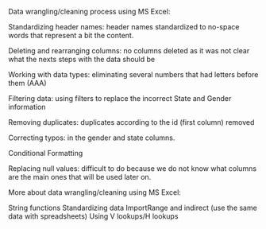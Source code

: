 Data wrangling/cleaning process using MS Excel:

Standardizing header names: header names standardized to no-space words that represent a bit the content.

Deleting and rearranging columns: no columns deleted as it was not clear what the nexts steps with the data should be

Working with data types: eliminating several numbers that had letters before them (AAA)

Filtering data: using filters to replace the incorrect State and Gender information

Removing duplicates: duplicates according to the id (first column) removed

Correcting typos: in the gender and state columns.

Conditional Formatting

Replacing null values: difficult to do because we do not know what columns are the main ones that will be used later on.

More about data wrangling/cleaning using MS Excel:

String functions
Standardizing data
ImportRange and indirect (use the same data with spreadsheets)
Using V lookups/H lookups